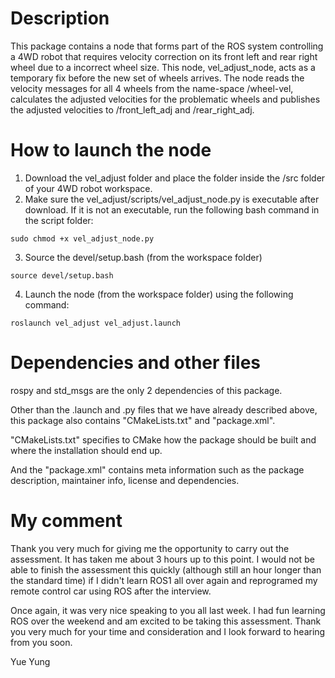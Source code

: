 # Description
This package contains a node that forms part of the ROS system controlling a 4WD robot that requires velocity correction on its front left and rear right wheel due to a incorrect wheel size. This node, vel_adjust_node, acts as a temporary fix before the new set of wheels arrives. The node reads the velocity messages for all 4 wheels from the name-space /wheel-vel, calculates the adjusted velocities for the problematic wheels and publishes the adjusted velocities to /front_left_adj and /rear_right_adj.

# How to launch the node
1. Download the vel_adjust folder and place the folder inside the /src folder of your 4WD robot workspace.
2. Make sure the vel_adjust/scripts/vel_adjust_node.py is executable after download. If it is not an executable, run the following bash command in the script folder:
```
sudo chmod +x vel_adjust_node.py
```
3. Source the devel/setup.bash (from the workspace folder)
```
source devel/setup.bash
```
4. Launch the node (from the workspace folder) using the following command:
```
roslaunch vel_adjust vel_adjust.launch
```

# Dependencies and other files
rospy and std_msgs are the only 2 dependencies of this package.

Other than the .launch and .py files that we have already described above, this package also contains "CMakeLists.txt" and "package.xml".

"CMakeLists.txt" specifies to CMake how the package should be built and where the installation should end up.

And the "package.xml" contains meta information such as the package description, maintainer info, license and dependencies.



# My comment
Thank you very much for giving me the opportunity to carry out the assessment. It has taken me about 3 hours up to this point. I would not be able to finish the assessment this quickly (although still an hour longer than the standard time) if I didn't learn ROS1 all over again and reprogramed my remote control car using ROS after the interview.

Once again, it was very nice speaking to you all last week. I had fun learning ROS over the weekend and am excited to be taking this assessment. Thank you very much for your time and consideration and I look forward to hearing from you soon.

Yue Yung
